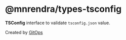 # @mnrendra/types-tsconfig
**TSConfig** interface to validate `tsconfig.json` value.

Created by [GitOps](https://gitops.sh/)
